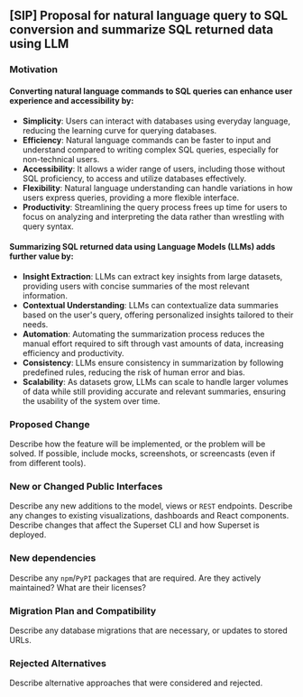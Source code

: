 ## [SIP] Proposal for natural language query to SQL conversion and summarize SQL returned data using LLM 

### Motivation

#### Converting natural language commands to SQL queries can enhance user experience and accessibility by:

- **Simplicity**: Users can interact with databases using everyday language, reducing the learning curve for querying databases.
- **Efficiency**: Natural language commands can be faster to input and understand compared to writing complex SQL queries, especially for non-technical users. 
- **Accessibility**: It allows a wider range of users, including those without SQL proficiency, to access and utilize databases effectively.
- **Flexibility**: Natural language understanding can handle variations in how users express queries, providing a more flexible interface.
- **Productivity**: Streamlining the query process frees up time for users to focus on analyzing and interpreting the data rather than wrestling with query syntax.

#### Summarizing SQL returned data using Language Models (LLMs) adds further value by:

- **Insight Extraction**: LLMs can extract key insights from large datasets, providing users with concise summaries of the most relevant information.
- **Contextual Understanding**: LLMs can contextualize data summaries based on the user's query, offering personalized insights tailored to their needs.
- **Automation**: Automating the summarization process reduces the manual effort required to sift through vast amounts of data, increasing efficiency and productivity.
- **Consistency**: LLMs ensure consistency in summarization by following predefined rules, reducing the risk of human error and bias.
- **Scalability**: As datasets grow, LLMs can scale to handle larger volumes of data while still providing accurate and relevant summaries, ensuring the usability of the system over time.

### Proposed Change

Describe how the feature will be implemented, or the problem will be solved. If possible, include mocks, screenshots, or screencasts (even if from different tools).

### New or Changed Public Interfaces

Describe any new additions to the model, views or `REST` endpoints. Describe any changes to existing visualizations, dashboards and React components. Describe changes that affect the Superset CLI and how Superset is deployed.

### New dependencies

Describe any `npm`/`PyPI` packages that are required. Are they actively maintained? What are their licenses?

### Migration Plan and Compatibility

Describe any database migrations that are necessary, or updates to stored URLs.

### Rejected Alternatives

Describe alternative approaches that were considered and rejected.
